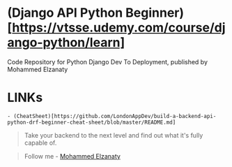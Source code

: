 # (Django API Python Beginner)[https://vtsse.udemy.com/course/django-python/learn]

Code Repository for Python Django Dev To Deployment, published by Mohammed Elzanaty

# LINKs

    - (CheatSheet)[https://github.com/LondonAppDev/build-a-backend-api-python-drf-beginner-cheat-sheet/blob/master/README.md]

> Take your backend to the next level and find out what it's fully capable of.

> Follow me - [Mohammed Elzanaty](https://www.linkedin.com/in/mohammedelzanaty129/)
